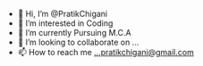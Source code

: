 - 👋 Hi, I’m @PratikChigani
- 👀 I’m interested in Coding
- 🌱 I’m currently Pursuing M.C.A
- 💞️ I’m looking to collaborate on ...
- 📫 How to reach me ...pratikchigani@gmail.com

<!---
PratikChigani/PratikChigani is a ✨ special ✨ repository because its `README.md` (this file) appears on your GitHub profile.
You can click the Preview link to take a look at your changes.
--->
